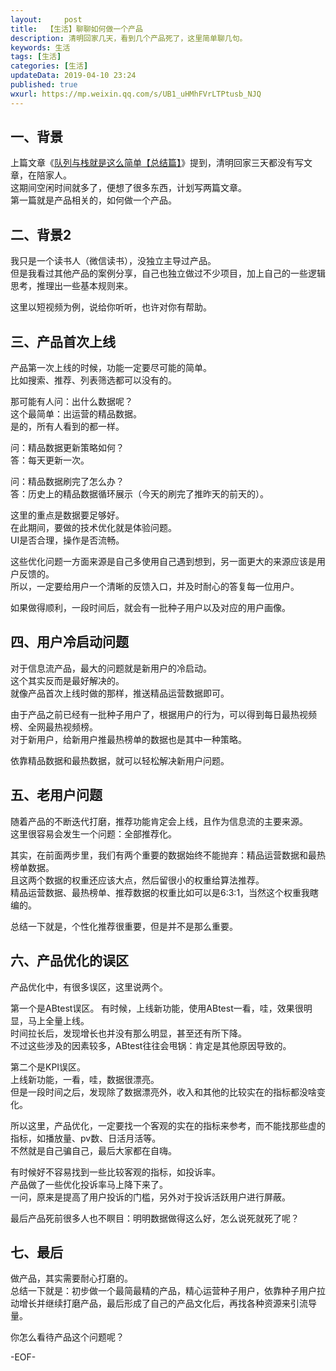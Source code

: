 ```yaml
---   
layout:     post  
title:  【生活】聊聊如何做一个产品  
description: 清明回家几天，看到几个产品死了，这里简单聊几句。    
keywords: 生活  
tags: [生活]    
categories: [生活]  
updateData: 2019-04-10 23:24   
published: true 
wxurl: https://mp.weixin.qq.com/s/UB1_uHMhFVrLTPtusb_NJQ  
---  
```



## 一、背景  


上篇文章《[队列与栈就是这么简单【总结篇】](https://mp.weixin.qq.com/s/y9vQ5gUdUAfiZXZFHoVrKg)》提到，清明回家三天都没有写文章，在陪家人。  
这期间空闲时间就多了，便想了很多东西，计划写两篇文章。  
第一篇就是产品相关的，如何做一个产品。  



## 二、背景2  


我只是一个读书人（微信读书），没独立主导过产品。  
但是我看过其他产品的案例分享，自己也独立做过不少项目，加上自己的一些逻辑思考，推理出一些基本规则来。  


这里以短视频为例，说给你听听，也许对你有帮助。  


## 三、产品首次上线  


产品第一次上线的时候，功能一定要尽可能的简单。  
比如搜索、推荐、列表筛选都可以没有的。  


那可能有人问：出什么数据呢？  
这个最简单：出运营的精品数据。  
是的，所有人看到的都一样。  


问：精品数据更新策略如何？  
答：每天更新一次。  


问：精品数据刷完了怎么办？  
答：历史上的精品数据循环展示（今天的刷完了推昨天的前天的）。  


这里的重点是数据要足够好。  
在此期间，要做的技术优化就是体验问题。  
UI是否合理，操作是否流畅。  


这些优化问题一方面来源是自己多使用自己遇到想到，另一面更大的来源应该是用户反馈的。  
所以，一定要给用户一个清晰的反馈入口，并及时耐心的答复每一位用户。  


如果做得顺利，一段时间后，就会有一批种子用户以及对应的用户画像。  


## 四、用户冷启动问题  


对于信息流产品，最大的问题就是新用户的冷启动。  
这个其实反而是最好解决的。  
就像产品首次上线时做的那样，推送精品运营数据即可。  


由于产品之前已经有一批种子用户了，根据用户的行为，可以得到每日最热视频榜、全网最热视频榜。  
对于新用户，给新用户推最热榜单的数据也是其中一种策略。  


依靠精品数据和最热数据，就可以轻松解决新用户问题。  



## 五、老用户问题  


随着产品的不断迭代打磨，推荐功能肯定会上线，且作为信息流的主要来源。  
这里很容易会发生一个问题：全部推荐化。  


其实，在前面两步里，我们有两个重要的数据始终不能抛弃：精品运营数据和最热榜单数据。  
且这两个数据的权重还应该大点，然后留很小的权重给算法推荐。  
精品运营数据、最热榜单、推荐数据的权重比如可以是6:3:1，当然这个权重我瞎编的。  


总结一下就是，个性化推荐很重要，但是并不是那么重要。  


## 六、产品优化的误区  


产品优化中，有很多误区，这里说两个。  


第一个是ABtest误区。
有时候，上线新功能，使用ABtest一看，哇，效果很明显，马上全量上线。  
时间拉长后，发现增长也并没有那么明显，甚至还有所下降。  
不过这些涉及的因素较多，ABtest往往会甩锅：肯定是其他原因导致的。  


第二个是KPI误区。  
上线新功能，一看，哇，数据很漂亮。  
但是一段时间之后，发现除了数据漂亮外，收入和其他的比较实在的指标都没啥变化。  


所以这里，产品优化，一定要找一个客观的实在的指标来参考，而不能找那些虚的指标，如播放量、pv数、日活月活等。  
不然就是自己骗自己，最后大家都在自嗨。  


有时候好不容易找到一些比较客观的指标，如投诉率。  
产品做了一些优化投诉率马上降下来了。  
一问，原来是提高了用户投诉的门槛，另外对于投诉活跃用户进行屏蔽。  


最后产品死前很多人也不瞑目：明明数据做得这么好，怎么说死就死了呢？  



## 七、最后  


做产品，其实需要耐心打磨的。  
总结一下就是：初步做一个最简最精的产品，精心运营种子用户，依靠种子用户拉动增长并继续打磨产品，最后形成了自己的产品文化后，再找各种资源来引流导量。  


你怎么看待产品这个问题呢？  


-EOF-  


